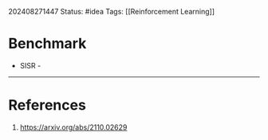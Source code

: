 202408271447
Status: #idea
Tags: [[Reinforcement Learning]]

# Benchmark

- SISR -
---
# References

1. https://arxiv.org/abs/2110.02629